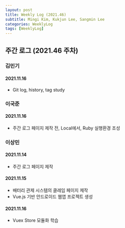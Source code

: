 ```yaml
---
layout: post
title: Weekly Log (2021.46)
subtitle: Mingi Kim, Kukjun Lee, Sangmin Lee
categories: WeeklyLog
tags: [WeeklyLog]
---
```


## 주간 로그 (2021.46 주차)

### 김민기

#### 2021.11.16

- Git log, history, tag study



### 이국준

#### 2021.11.16
* 주간 로그 페이지 제작 전, Local에서, Ruby 실행환경 조성 

### 이상민

#### 2021.11.14 
* 주간 로그 페이지 제작

#### 2021.11.15
* 배터리 관제 시스템의 클레임 페이지 제작
* Vue.js 기반 안드로이드 웹앱 프로젝트 생성

#### 2021.11.16
* Vuex Store 모듈화 학습